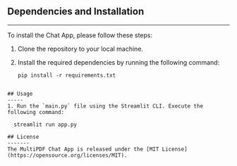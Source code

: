 ## Dependencies and Installation
----------------------------
To install the Chat App, please follow these steps:

1. Clone the repository to your local machine.

2. Install the required dependencies by running the following command:
   ```
   pip install -r requirements.txt

```

## Usage
-----
1. Run the `main.py` file using the Streamlit CLI. Execute the following command:
   ```
      streamlit run app.py

```
## License
-------
The MultiPDF Chat App is released under the [MIT License](https://opensource.org/licenses/MIT).